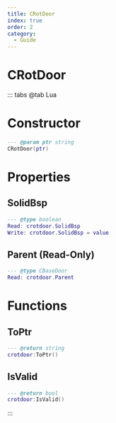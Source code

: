 ```yaml
---
title: CRotDoor
index: true
order: 2
category:
  - Guide
---
```


# CRotDoor

::: tabs
@tab Lua
# Constructor
```lua
--- @param ptr string
CRotDoor(ptr)
```
# Properties
## SolidBsp 
```lua
--- @type boolean
Read: crotdoor.SolidBsp
Write: crotdoor.SolidBsp = value
```
## Parent (Read-Only)
```lua
--- @type CBaseDoor
Read: crotdoor.Parent
```
# Functions
## ToPtr
```lua
--- @return string
crotdoor:ToPtr()
```
## IsValid
```lua
--- @return bool
crotdoor:IsValid()
```

:::